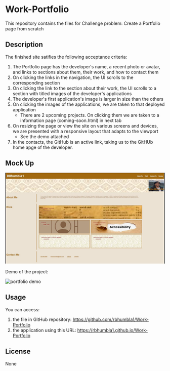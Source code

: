# Work-Portfolio
This repository contains the files for Challenge problem: Create a Portfolio page from scratch

## Description
The finished site satifies the following acceptance criteria:

1. The Portfolio page has the developer's name, a recent photo or avatar, and links to sections about them, their work, and how to contact them
2. On clicking the links in the navigation, the UI scrolls to the corresponding section
3. On clicking the link to the section about their work, the UI scrolls to a section with titled images of the developer's applications
4. The developer's first application's image is larger in size than the others
5. On clicking the images of the applications, we are taken to that deployed application
    * There are 2 upcoming projects. On clicking them we are taken to a information page (coming-soon.html) in next tab
6. On resizing the page or view the site on various screens and devices, we are presented with a responsive layout that adapts to the viewport
    * See the demo attached
7. In the contacts, the GitHub is an active link, taking us to the GitHUb home apge of the developer.

## Mock Up
![Screenshot of the page](./assets/images/screenshot1.JPG)

Demo of the project:

![portfolio demo](./assets/images/Work-Portfolio-Demo.gif)


## Usage
You can access:
1. the file in GitHub repository: https://github.com/rbhumbla1/Work-Portfolio
2. the application using this URL: https://rbhumbla1.github.io/Work-Portfolio

## License
None
